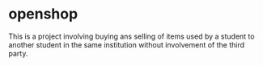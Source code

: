 # openshop
This is a project involving buying ans selling of items used by a student to another student in the same institution without involvement of the third party.

